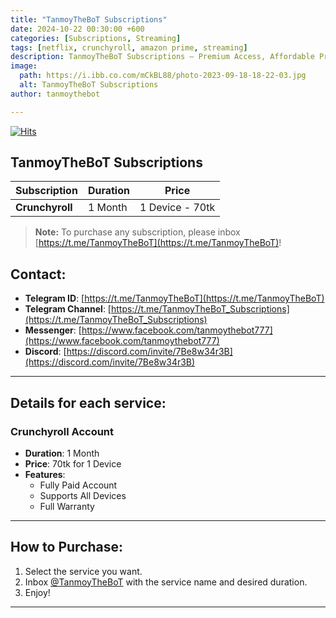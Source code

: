 ```yaml
---
title: "TanmoyTheBoT Subscriptions"
date: 2024-10-22 00:30:00 +600
categories: [Subscriptions, Streaming]
tags: [netflix, crunchyroll, amazon prime, streaming]
description: TanmoyTheBoT Subscriptions – Premium Access, Affordable Prices
image:
  path: https://i.ibb.co.com/mCkBL88/photo-2023-09-18-18-22-03.jpg
  alt: TanmoyTheBoT Subscriptions
author: tanmoythebot

---
```

[![Hits](https://hits.seeyoufarm.com/api/count/incr/badge.svg?url=https%3A%2F%2Fwww.tanmoy.xyz%2Fposts%2Ftanmoythebot-subscriptions%2F&count_bg=%2379C83D&title_bg=%23555555&icon=&icon_color=%23E7E7E7&title=hits&edge_flat=false)](https://hits.seeyoufarm.com/api/count/incr/badge.svg?url=https%3A%2F%2Fwww.tanmoy.xyz%2Fposts%2Ftanmoythebot-subscriptions%2F&count_bg=%2379C83D&title_bg=%23555555&icon=&icon_color=%23E7E7E7&title=hits&edge_flat=false)
## TanmoyTheBoT Subscriptions

| **Subscription** | **Duration** | **Price** | 
|------------------|--------------|-----------|
| **Crunchyroll**  | 1 Month      | 1 Device - 70tk |

<!-- 
| **Netflix**      | 1 Month      | 1 Device - --tk |
| **Amazon Prime** | 1 Month      | 1 Device - --tk |
-->
> **Note:** To purchase any subscription, please inbox [https://t.me/TanmoyTheBoT](https://t.me/TanmoyTheBoT)!

## Contact:
- **Telegram ID**: [https://t.me/TanmoyTheBoT](https://t.me/TanmoyTheBoT)
- **Telegram Channel**: [https://t.me/TanmoyTheBoT_Subscriptions](https://t.me/TanmoyTheBoT_Subscriptions)
- **Messenger**: [https://www.facebook.com/tanmoythebot777](https://www.facebook.com/tanmoythebot777)
- **Discord**: [https://discord.com/invite/7Be8w34r3B](https://discord.com/invite/7Be8w34r3B)


---

## Details for each service:


### Crunchyroll Account
- **Duration**: 1 Month
- **Price**: 70tk for 1 Device
- **Features**:
  - Fully Paid Account
  - Supports All Devices
  - Full Warranty

<!--
### Amazon Prime Account
- **Duration**: 1 Month
- **Price**: --tk for 1 Device
- **Features**:
  - Fully Paid Account
  - Supports All Devices
  - Full Warranty

### Netflix Account
- **Duration**: 1 Month
- **Price**: --tk for 1 Device
- **Features**:
  - Fully Paid Account
  - Supports All Devices
  - Full Warranty
-->

---

## How to Purchase:

1. Select the service you want.
2. Inbox [@TanmoyTheBoT](https://t.me/TanmoyTheBoT) with the service name and desired duration.
3. Enjoy!

---


